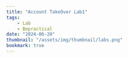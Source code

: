 ```yaml
---
title: "Account TakeOver Lab1"
tags:
    - Lab
    - Bepractical
date: "2024-06-20"
thumbnail: "/assets/img/thumbnail/labs.png"
bookmark: true
---
```

